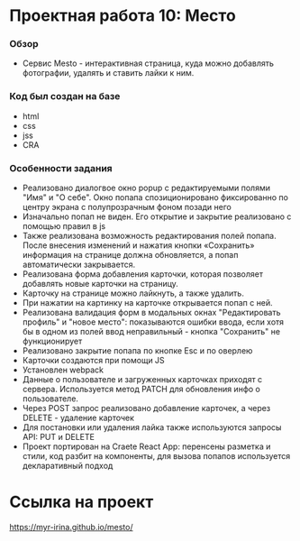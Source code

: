# Проектная работа 10: Место

### Обзор
* Cервис Mesto - интерактивная страница, куда можно добавлять фотографии, удалять и ставить лайки к ним.

### Код был создан на базе
* html
* css
* jss
* CRA

### Особенности задания
* Реализовано диалогвое окно popup c редактируемыми полями "Имя" и "О себе". Окно попапа спозиционировано фиксированно по центру экрана с полупрозрачным фоном позади него
* Изначально попап не виден. Его открытие и закрытие реализовано с помощью правил в js 
* Также реализована возможность редактирования полей попапа. После внесения изменений и нажатия кнопки «Сохранить» информация на странице должна обновляется, а попап автоматически закрывается.
* Реализована форма добавления карточки, которая позволяет добавлять новые карточки на страницу.
* Карточку на странице можно лайкнуть, а также удалить.
* При нажатии на картинку на карточке открывается попап с ней.
* Реализована валидация форм в модальных окнах "Редактировать профиль" и "новое место": показываются ошибки ввода, если хотя бы в одном из полей ввод неправильный - кнопка "Сохранить" не функционирует
* Реализовано закрытие попапа по кнопке Esc и по оверлею
* Карточки создаются при помощи JS
* Установлен webpack
* Данные о пользователе и загруженных карточках приходят с сервера. Используется метод PATCH для обновления инфо о пользователе.
* Через POST запрос реализовано добавление карточек, а через DELETE - удаление карточек
* Для постановки или удаления лайка также используются запросы API: PUT и DELETE
* Проект портирован на Craete React App: перенсены разметка и стили, код разбит на компоненты, для вызова попапов используется декларативный подход


# Ссылка на проект

 https://myr-irina.github.io/mesto/

 



